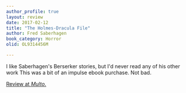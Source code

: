 ```yaml
---
author_profile: true
layout: review
date: 2017-02-12
title: "The Holmes-Dracula File"
author: Fred Saberhagen
book_category: Horror
olid: OL9314456M

---
```


I like Saberhagen's Berserker stories, but I'd never read any of his other work This was a bit of an impulse ebook purchase. Not bad.

[Review at *Multo*.](https://multoghost.wordpress.com/2017/02/12/a-budget-of-book-reviews-february-2017/)